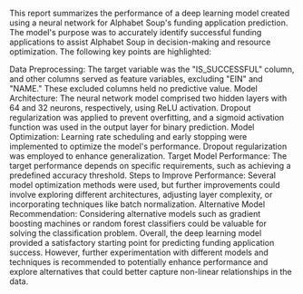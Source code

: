 
This report summarizes the performance of a deep learning model created using a neural network for Alphabet Soup's 
funding application prediction. The model's purpose was to accurately identify successful funding applications to assist Alphabet Soup in decision-making and resource optimization. The following key points are highlighted:

Data Preprocessing: The target variable was the "IS_SUCCESSFUL" column, and other columns served as feature variables, excluding "EIN" and "NAME." These excluded columns held no predictive value.
Model Architecture: The neural network model comprised two hidden layers with 64 and 32 neurons, respectively, using ReLU activation. Dropout regularization was applied to prevent overfitting, and a sigmoid activation function was used in the output layer for binary prediction.
Model Optimization: Learning rate scheduling and early stopping were implemented to optimize the model's performance. Dropout regularization was employed to enhance generalization.
Target Model Performance: The target performance depends on specific requirements, such as achieving a predefined accuracy threshold.
Steps to Improve Performance: Several model optimization methods were used, but further improvements could involve exploring different architectures, adjusting layer complexity, or incorporating techniques like batch normalization.
Alternative Model Recommendation: Considering alternative models such as gradient boosting machines or random forest classifiers could be valuable for solving the classification problem.
Overall, the deep learning model provided a satisfactory starting point for predicting funding application success. However, further experimentation with different models and techniques is recommended to potentially enhance performance and explore alternatives that could better capture non-linear relationships in the data.























